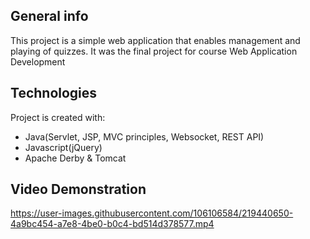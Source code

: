## General info
This project is a simple web application that enables management and playing of quizzes.
It was the final project for course Web Application Development
	
## Technologies
Project is created with:
* Java(Servlet, JSP, MVC principles, Websocket, REST API)
* Javascript(jQuery)
* Apache Derby & Tomcat

## Video Demonstration

https://user-images.githubusercontent.com/106106584/219440650-4a9bc454-a7e8-4be0-b0c4-bd514d378577.mp4

